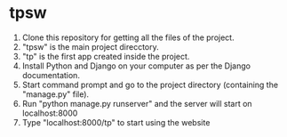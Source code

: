 # tpsw
1. Clone this repository for getting all the files of the project.
2. "tpsw" is the main project direcctory.
3. "tp" is the first app created inside the project.
4. Install Python and Django on your computer as per the Django documentation.
5. Start command prompt and go to the project directory (containing the "manage.py" file).
6. Run "python manage.py runserver" and the server will start on localhost:8000
7. Type "localhost:8000/tp" to start using the website
